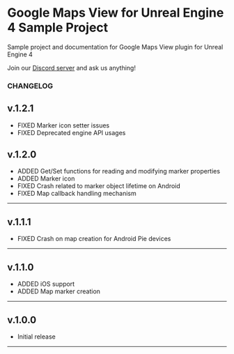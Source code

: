 # Google Maps View for Unreal Engine 4 Sample Project

Sample project and documentation for Google Maps View plugin for Unreal Engine 4

Join our [Discord server](https://discord.gg/SuJP9fY) and ask us anything!

### CHANGELOG

## v.1.2.1

+ FIXED Marker icon setter issues
+ FIXED Deprecated engine API usages

## v.1.2.0

+ ADDED Get/Set functions for reading and modifying marker properties
+ ADDED Marker icon
+ FIXED Crash related to marker object lifetime on Android
+ FIXED Map callback handling mechanism

---

## v.1.1.1

+ FIXED Crash on map creation for Android Pie devices

---

## v.1.1.0

+ ADDED iOS support
+ ADDED Map marker creation

---

## v.1.0.0

+ Initial release

---
